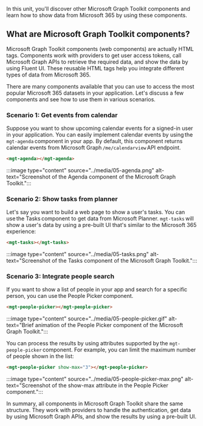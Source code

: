 In this unit, you'll discover other Microsoft Graph Toolkit components and learn how to show data from Microsoft 365 by using these components.

## What are Microsoft Graph Toolkit components?

Microsoft Graph Toolkit components (web components) are actually HTML tags. Components work with providers to get user access tokens, call Microsoft Graph APIs to retrieve the required data, and show the data by using Fluent UI. These reusable HTML tags help you integrate different types of data from Microsoft 365.

There are many components available that you can use to access the most popular Microsoft 365 datasets in your application. Let's discuss a few components and see how to use them in various scenarios.

### Scenario 1: Get events from calendar

Suppose you want to show upcoming calendar events for a signed-in user in your application. You can easily implement calendar events by using the `mgt-agenda` component in your app. By default, this component returns calendar events from Microsoft Graph `/me/calendarview` API endpoint.

```html
<mgt-agenda></mgt-agenda>
```

:::image type="content" source="../media/05-agenda.png" alt-text="Screenshot of the Agenda component of the Microsoft Graph Toolkit.":::

### Scenario 2: Show tasks from planner

Let's say you want to build a web page to show a user's tasks. You can use the Tasks component to get data from Microsoft Planner. `mgt-tasks` will show a user's data by using a pre-built UI that's similar to the Microsoft 365 experience:

```html
<mgt-tasks></mgt-tasks>
```

:::image type="content" source="../media/05-tasks.png" alt-text="Screenshot of the Tasks component of the Microsoft Graph Toolkit.":::

### Scenario 3: Integrate people search

If you want to show a list of people in your app and search for a specific person, you can use the People Picker component.

```html
<mgt-people-picker></mgt-people-picker>
```

:::image type="content" source="../media/05-people-picker.gif" alt-text="Brief animation of the People Picker component of the Microsoft Graph Toolkit.":::

You can process the results by using attributes supported by the `mgt-people-picker` component. For example, you can limit the maximum number of people shown in the list:

```html
<mgt-people-picker show-max="3"></mgt-people-picker>
```

:::image type="content" source="../media/05-people-picker-max.png" alt-text="Screenshot of the show-max attribute in the People Picker component.":::

In summary, all components in Microsoft Graph Toolkit share the same structure. They work with providers to handle the authentication, get data by using Microsoft Graph APIs, and show the results by using a pre-built UI.
